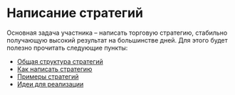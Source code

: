 # Написание стратегий

Основная задача участника – написать торговую стратегию, стабильно получающую высокий результат на большинстве дней.
Для этого будет полезно прочитать следующие пункты:

  - [Общая структура стратегий](structure.md)
  - [Как написать стратегию](strategy_how_to.md)
  - [Примеры стратегий](examples.md)
  - [Идеи для реализации](ideas.md)
